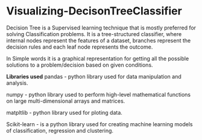 # Visualizing-DecisonTreeClassifier

Decision Tree is a Supervised learning technique that is mostly preferred for solving Classification problems. It is a tree-structured classifier, where internal nodes represent the features of a dataset, branches represent the decision rules and each leaf node represents the outcome.

In Simple words it is a graphical representation for getting all the possible solutions to a problem/decision based on given conditions.

**Libraries used**
pandas - python library used for data manipulation and analysis.

numpy - python library used to perform high-level mathematical functions on large multi-dimensional arrays and matrices.

matpltlib - python library used for ploting data.

Scikit-learn - is a python library used for creating machine learning models of classification, regression and clustering.
